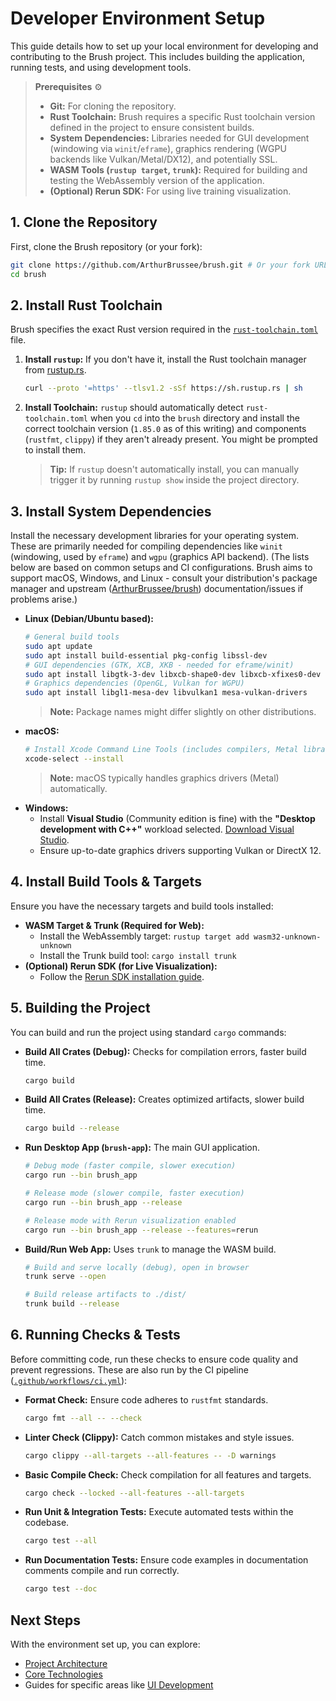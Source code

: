 # Developer Environment Setup

This guide details how to set up your local environment for developing and contributing to the Brush project. This includes building the application, running tests, and using development tools.

> **Prerequisites** ⚙️
>
> *   **Git:** For cloning the repository.
> *   **Rust Toolchain:** Brush requires a specific Rust toolchain version defined in the project to ensure consistent builds.
> *   **System Dependencies:** Libraries needed for GUI development (windowing via `winit`/`eframe`), graphics rendering (WGPU backends like Vulkan/Metal/DX12), and potentially SSL.
> *   **WASM Tools (`rustup target`, `trunk`):** Required for building and testing the WebAssembly version of the application.
> *   **(Optional) Rerun SDK:** For using live training visualization.

## 1. Clone the Repository

First, clone the Brush repository (or your fork):

```bash
git clone https://github.com/ArthurBrussee/brush.git # Or your fork URL
cd brush
```

## 2. Install Rust Toolchain

Brush specifies the exact Rust version required in the [`rust-toolchain.toml`](../../rust-toolchain.toml) file.

1.  **Install `rustup`:** If you don't have it, install the Rust toolchain manager from [rustup.rs](https://rustup.rs/).
    ```bash
    curl --proto '=https' --tlsv1.2 -sSf https://sh.rustup.rs | sh
    ```
2.  **Install Toolchain:** `rustup` should automatically detect `rust-toolchain.toml` when you `cd` into the `brush` directory and install the correct toolchain version (`1.85.0` as of this writing) and components (`rustfmt`, `clippy`) if they aren't already present. You might be prompted to install them.
    > **Tip:** If `rustup` doesn't automatically install, you can manually trigger it by running `rustup show` inside the project directory.

## 3. Install System Dependencies

Install the necessary development libraries for your operating system. These are primarily needed for compiling dependencies like `winit` (windowing, used by `eframe`) and `wgpu` (graphics API backend). (The lists below are based on common setups and CI configurations. Brush aims to support macOS, Windows, and Linux - consult your distribution's package manager and upstream ([ArthurBrussee/brush](https://github.com/ArthurBrussee/brush)) documentation/issues if problems arise.)

*   **Linux (Debian/Ubuntu based):**
    ```bash
    # General build tools
    sudo apt update
    sudo apt install build-essential pkg-config libssl-dev
    # GUI dependencies (GTK, XCB, XKB - needed for eframe/winit)
    sudo apt install libgtk-3-dev libxcb-shape0-dev libxcb-xfixes0-dev libxkbcommon-dev
    # Graphics dependencies (OpenGL, Vulkan for WGPU)
    sudo apt install libgl1-mesa-dev libvulkan1 mesa-vulkan-drivers
    ```
    > **Note:** Package names might differ slightly on other distributions.
*   **macOS:**
    ```bash
    # Install Xcode Command Line Tools (includes compilers, Metal libraries)
    xcode-select --install
    ```
    > **Note:** macOS typically handles graphics drivers (Metal) automatically.
*   **Windows:**
    *   Install **Visual Studio** (Community edition is fine) with the **"Desktop development with C++"** workload selected. [Download Visual Studio](https://visualstudio.microsoft.com/downloads/).
    *   Ensure up-to-date graphics drivers supporting Vulkan or DirectX 12.

## 4. Install Build Tools & Targets

Ensure you have the necessary targets and build tools installed:

*   **WASM Target & Trunk (Required for Web):**
    *   Install the WebAssembly target: `rustup target add wasm32-unknown-unknown`
    *   Install the Trunk build tool: `cargo install trunk`
*   **(Optional) Rerun SDK (for Live Visualization):**
    *   Follow the [Rerun SDK installation guide](https://www.rerun.io/docs/getting-started/installing-the-sdk).

## 5. Building the Project

You can build and run the project using standard `cargo` commands:

*   **Build All Crates (Debug):** Checks for compilation errors, faster build time.
    ```bash
    cargo build
    ```
*   **Build All Crates (Release):** Creates optimized artifacts, slower build time.
    ```bash
    cargo build --release
    ```
*   **Run Desktop App (`brush-app`):** The main GUI application.
    ```bash
    # Debug mode (faster compile, slower execution)
    cargo run --bin brush_app

    # Release mode (slower compile, faster execution)
    cargo run --bin brush_app --release

    # Release mode with Rerun visualization enabled
    cargo run --bin brush_app --release --features=rerun
    ```
*   **Build/Run Web App:** Uses `trunk` to manage the WASM build.
    ```bash
    # Build and serve locally (debug), open in browser
    trunk serve --open

    # Build release artifacts to ./dist/
    trunk build --release
    ```

## 6. Running Checks & Tests

Before committing code, run these checks to ensure code quality and prevent regressions. These are also run by the CI pipeline ([`.github/workflows/ci.yml`](../../.github/workflows/ci.yml)):

*   **Format Check:** Ensure code adheres to `rustfmt` standards.
    ```bash
    cargo fmt --all -- --check
    ```
*   **Linter Check (Clippy):** Catch common mistakes and style issues.
    ```bash
    cargo clippy --all-targets --all-features -- -D warnings
    ```
*   **Basic Compile Check:** Check compilation for all features and targets.
    ```bash
    cargo check --locked --all-features --all-targets
    ```
*   **Run Unit & Integration Tests:** Execute automated tests within the codebase.
    ```bash
    cargo test --all
    ```
*   **Run Documentation Tests:** Ensure code examples in documentation comments compile and run correctly.
    ```bash
    cargo test --doc
    ```

## Next Steps

With the environment set up, you can explore:

*   [Project Architecture](./architecture.md)
*   [Core Technologies](./core-technologies.md)
*   Guides for specific areas like [UI Development](./ui.md) 